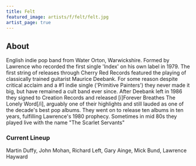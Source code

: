 ```yaml
---
title: Felt
featured_image: artists/f/felt/felt.jpg
artist_page: true
---
```

## About

English indie pop band from Water Orton, Warwickshire. Formed by Lawrence who recorded the first single 'Index' on his own label in 1979. The first string of releases through Cherry Red Records featured the playing of classically trained guitarist Maurice Deebank. For some reason despite critical acclaim and a #1 indie single ('Primitive Painters') they never made it big, but have remained a cult band ever since. After Deebank left in 1986 they signed to Creation Records and released [i]Forever Breathes The Lonely Word[/i], arguably one of their highlights and still lauded as one of the decade's best pop albums. They went on to release ten albums in ten years, fulfilling Lawrence's 1980 prophecy.
Sometimes in mid 80s they played live with the name "The Scarlet Servants"

### Current Lineup

Martin Duffy, John Mohan, Richard Left, Gary Ainge, Mick Bund, Lawrence Hayward

